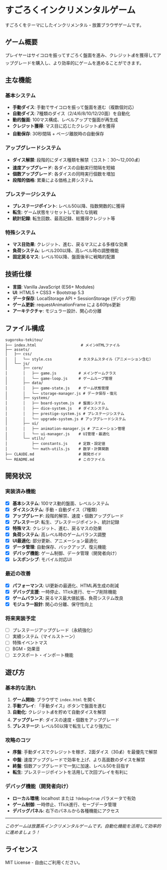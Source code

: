 # すごろくインクリメンタルゲーム

すごろくをテーマにしたインクリメンタル・放置ブラウザゲームです。

## ゲーム概要

プレイヤーはサイコロを振ってすごろく盤面を進み、クレジット💰を獲得してアップグレードを購入し、より効率的にゲームを進めることができます。

## 主な機能

### 基本システム
- **手動ダイス**: 手動でサイコロを振って盤面を進む（複数個対応）
- **自動ダイス**: 7種類のダイス（2/4/6/8/10/12/20面）を自動化
- **動的盤面**: 100マス構成、レベルアップで盤面が再生成
- **クレジット獲得**: マス目に応じたクレジット💰を獲得
- **自動保存**: 30秒間隔 + ページ離脱時の自動保存

### アップグレードシステム
- **ダイス解禁**: 段階的にダイス種類を解禁（コスト：30〜12,000💰）
- **速度アップグレード**: 各ダイスの自動実行間隔を短縮
- **個数アップグレード**: 各ダイスの同時実行個数を増加
- **段階的価格**: 累乗による価格上昇システム

### プレステージシステム
- **プレステージポイント**: レベル50以降、指数関数的に獲得
- **転生**: ゲーム状態をリセットして新たな挑戦
- **統計記録**: 転生回数、最高記録、総獲得クレジット等

### 特殊システム
- **マス目効果**: クレジット、進む、戻るマスによる多様な効果
- **負荷システム**: レベル200以降、高レベル時の調整機能
- **固定戻るマス**: レベル10以降、盤面後半に戦略的配置

## 技術仕様

- **言語**: Vanilla JavaScript (ES6+ Modules)
- **UI**: HTML5 + CSS3 + Bootstrap 5.3
- **データ保存**: LocalStorage API + SessionStorage (デバッグ用)
- **ゲーム更新**: requestAnimationFrame による60fps更新
- **アーキテクチャ**: モジュラー設計、関心の分離

## ファイル構成

```
sugoroku-tekitou/
├── index.html                    # メインHTMLファイル
├── assets/
│   ├── css/
│   │   └── style.css            # カスタムスタイル（アニメーション含む）
│   └── js/
│       ├── core/
│       │   ├── game.js          # メインゲームクラス
│       │   └── game-loop.js     # ゲームループ管理
│       ├── data/
│       │   ├── game-state.js    # ゲーム状態管理
│       │   └── storage-manager.js # データ保存・復元
│       ├── systems/
│       │   ├── board-system.js  # 盤面システム
│       │   ├── dice-system.js   # ダイスシステム
│       │   ├── prestige-system.js # プレステージシステム
│       │   └── upgrade-system.js # アップグレードシステム
│       ├── ui/
│       │   ├── animation-manager.js # アニメーション管理
│       │   └── ui-manager.js    # UI管理・最適化
│       └── utils/
│           ├── constants.js     # 定数・設定値
│           └── math-utils.js    # 数学・計算関数
├── CLAUDE.md                    # 開発ガイド
└── README.md                    # このファイル
```

## 開発状況

### 実装済み機能
- [x] **基本システム**: 100マス動的盤面、レベルシステム
- [x] **ダイスシステム**: 手動・自動ダイス（7種類）
- [x] **アップグレード**: 段階的解禁、速度・個数アップグレード
- [x] **プレステージ**: 転生、プレステージポイント、統計記録
- [x] **特殊マス**: クレジット、進む、戻るマスの効果
- [x] **負荷システム**: 高レベル時のゲームバランス調整
- [x] **UI最適化**: 部分更新、アニメーション最適化
- [x] **データ管理**: 自動保存、バックアップ、復元機能
- [x] **デバッグ機能**: ゲーム制御、データ管理（開発者向け）
- [x] **レスポンシブ**: モバイル対応UI

### 最近の改善
- [x] **パフォーマンス**: UI更新の最適化、HTML再生成の削減
- [x] **デバッグ支援**: 一時停止、1Tick進行、セーブ削除機能
- [x] **ゲームバランス**: 戻るマス最大値拡張、負荷システム改良
- [x] **モジュラー設計**: 関心の分離、保守性向上

### 将来実装予定
- [ ] プレステージアップグレード（永続強化）
- [ ] 実績システム（マイルストーン）
- [ ] 特殊イベントマス
- [ ] BGM・効果音
- [ ] エクスポート・インポート機能

## 遊び方

### 基本的な流れ
1. **ゲーム開始**: ブラウザで `index.html` を開く
2. **手動プレイ**: 「手動ダイス」ボタンで盤面を進む
3. **自動化**: クレジット💰を貯めて自動ダイスを解禁
4. **アップグレード**: ダイスの速度・個数をアップグレード
5. **プレステージ**: レベル50以降で転生してより強力に

### 攻略のコツ
- **序盤**: 手動ダイスでクレジットを稼ぎ、2面ダイス（30💰）を最優先で解禁
- **中盤**: 速度アップグレードで効率を上げ、より高面数のダイスを解禁
- **終盤**: 個数アップグレードで一気に加速、レベル50を目指す
- **転生**: プレステージポイントを活用して次回プレイを有利に

### デバッグ機能（開発者向け）
- **ローカル環境**: localhost または `?debug=true` パラメータで有効
- **ゲーム制御**: 一時停止、1Tick進行、セーブデータ管理
- **デバッグパネル**: 右下のパネルから各種機能にアクセス

---

*このゲームは放置系インクリメンタルゲームです。自動化機能を活用して効率的に進めましょう！*

## ライセンス

MIT License - 自由にご利用ください。